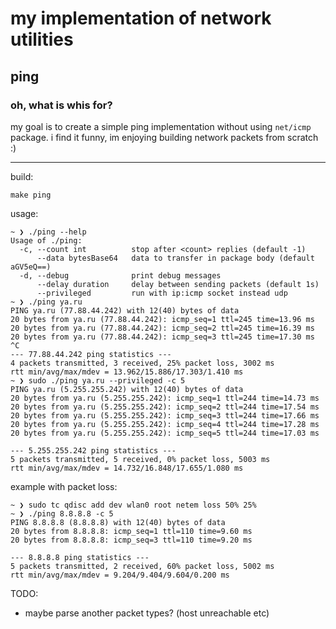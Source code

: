 # my implementation of network utilities
## ping

### oh, what is whis for?
my goal is to create a simple ping implementation without using `net/icmp` package. i find it funny, im enjoying building network packets from scratch :)

---

build:

```
make ping
```

usage:

```
~ ❯ ./ping --help
Usage of ./ping:
  -c, --count int          stop after <count> replies (default -1)
      --data bytesBase64   data to transfer in package body (default aGV5eQ==)
  -d, --debug              print debug messages
      --delay duration     delay between sending packets (default 1s)
      --privileged         run with ip:icmp socket instead udp
~ ❯ ./ping ya.ru
PING ya.ru (77.88.44.242) with 12(40) bytes of data
20 bytes from ya.ru (77.88.44.242): icmp_seq=1 ttl=245 time=13.96 ms
20 bytes from ya.ru (77.88.44.242): icmp_seq=2 ttl=245 time=16.39 ms
20 bytes from ya.ru (77.88.44.242): icmp_seq=3 ttl=245 time=17.30 ms
^C
--- 77.88.44.242 ping statistics ---
4 packets transmitted, 3 received, 25% packet loss, 3002 ms
rtt min/avg/max/mdev = 13.962/15.886/17.303/1.410 ms
~ ❯ sudo ./ping ya.ru --privileged -c 5
PING ya.ru (5.255.255.242) with 12(40) bytes of data
20 bytes from ya.ru (5.255.255.242): icmp_seq=1 ttl=244 time=14.73 ms
20 bytes from ya.ru (5.255.255.242): icmp_seq=2 ttl=244 time=17.54 ms
20 bytes from ya.ru (5.255.255.242): icmp_seq=3 ttl=244 time=17.66 ms
20 bytes from ya.ru (5.255.255.242): icmp_seq=4 ttl=244 time=17.28 ms
20 bytes from ya.ru (5.255.255.242): icmp_seq=5 ttl=244 time=17.03 ms

--- 5.255.255.242 ping statistics ---
5 packets transmitted, 5 received, 0% packet loss, 5003 ms
rtt min/avg/max/mdev = 14.732/16.848/17.655/1.080 ms
```

example with packet loss:
```
~ ❯ sudo tc qdisc add dev wlan0 root netem loss 50% 25% 
~ ❯ ./ping 8.8.8.8 -c 5
PING 8.8.8.8 (8.8.8.8) with 12(40) bytes of data
20 bytes from 8.8.8.8: icmp_seq=1 ttl=110 time=9.60 ms
20 bytes from 8.8.8.8: icmp_seq=3 ttl=110 time=9.20 ms

--- 8.8.8.8 ping statistics ---
5 packets transmitted, 2 received, 60% packet loss, 5002 ms
rtt min/avg/max/mdev = 9.204/9.404/9.604/0.200 ms
```
TODO:
- maybe parse another packet types? (host unreachable etc)
